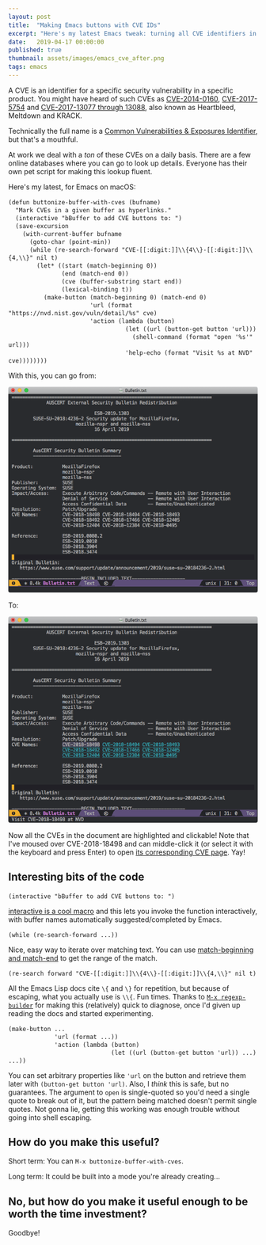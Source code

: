 ```yaml
---
layout: post
title:	"Making Emacs buttons with CVE IDs"
excerpt: "Here's my latest Emacs tweak: turning all CVE identifiers in a document into buttons."
date:	2019-04-17 00:00:00
published: true
thumbnail: assets/images/emacs_cve_after.png
tags: emacs
---
```


A CVE is an identifier for a specific security vulnerability in a specific product. You might have heard of such CVEs as [CVE-2014-0160](https://heartbleed.com/), [CVE-2017-5754](https://meltdownattack.com/) and [CVE-2017-13077 through 13088](https://www.krackattacks.com/), also known as Heartbleed, Meltdown and KRACK.

Technically the full name is a [Common Vulnerabilities & Exposures Identifier](https://cve.mitre.org/), but that's a mouthful.

At work we deal with a _ton_ of these CVEs on a daily basis. There are a few online databases where you can go to look up details. Everyone has their own pet script for making this lookup fluent.

Here's my latest, for Emacs on macOS:

```elisp
(defun buttonize-buffer-with-cves (bufname)
  "Mark CVEs in a given buffer as hyperlinks."
  (interactive "bBuffer to add CVE buttons to: ")
  (save-excursion
    (with-current-buffer bufname
      (goto-char (point-min))
      (while (re-search-forward "CVE-[[:digit:]]\\{4\\}-[[:digit:]]\\{4,\\}" nil t)
        (let* ((start (match-beginning 0))
               (end (match-end 0))
               (cve (buffer-substring start end))
               (lexical-binding t))
          (make-button (match-beginning 0) (match-end 0)
                       'url (format "https://nvd.nist.gov/vuln/detail/%s" cve)
                       'action (lambda (button)
                                 (let ((url (button-get button 'url)))
                                   (shell-command (format "open '%s'" url)))
                                 'help-echo (format "Visit %s at NVD" cve))))))))
```

With this, you can go from:

![Screenshot of before.](/assets/images/emacs_cve_before.png)

To:

![Screenshot of after.](/assets/images/emacs_cve_after.png)

Now all the CVEs in the document are highlighted and clickable! Note that I've moused over CVE-2018-18498 and can middle-click it (or select it with the keyboard and press Enter) to open [its corresponding CVE page](https://nvd.nist.gov/vuln/detail/CVE-2018-18498). Yay!

## Interesting bits of the code
```elisp
(interactive "bBuffer to add CVE buttons to: ")
```
[interactive is a cool macro](https://www.gnu.org/software/emacs/manual/html_node/elisp/Using-Interactive.html) and this lets you invoke the function interactively, with buffer names automatically suggested/completed by Emacs.

```elisp
(while (re-search-forward ...))
```
Nice, easy way to iterate over matching text. You can use [match-beginning and match-end](https://www.gnu.org/software/emacs/manual/html_node/elisp/Simple-Match-Data.html) to get the range of the match.

```elisp
(re-search forward "CVE-[[:digit:]]\\{4\\}-[[:digit:]]\\{4,\\}" nil t)
```

All the Emacs Lisp docs cite `\{` and `\}` for repetition, but because of escaping, what you actually use is `\\{`. Fun times. Thanks to [`M-x regexp-builder`](https://www.masteringemacs.org/article/re-builder-interactive-regexp-builder) for making this (relatively) quick to diagnose, once I'd given up reading the docs and started experimenting.

```elisp
(make-button ... 
             'url (format ...))
             'action (lambda (button)
                             (let ((url (button-get button 'url)) ...) ...))
```

You can set arbitrary properties like `'url` on the button and retrieve them later with `(button-get button 'url)`. Also, I _think_ this is safe, but no guarantees. The argument to `open` is single-quoted so you'd need a single quote to break out of it, but the pattern being matched doesn't permit single quotes. Not gonna lie, getting this working was enough trouble without going into shell escaping.

## How do you make this useful?

Short term: You can `M-x buttonize-buffer-with-cves`.

Long term: It could be built into a mode you're already creating...

## No, but how do you make it useful enough to be worth the time investment?

Goodbye!
